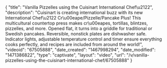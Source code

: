 {
    "title": "Vanilla Pizzelles using the Cuisinart International Chef\u2122",
    "description": "Cuisinart is creating international buzz with its new International Chef\u2122 Cr\u00eape\/Pizzelle\/Pancake Plus! This multicultural countertop press makes cr\u00eapes, tortillas, blintzes, pizzelles, and more. Opened flat, it turns into a griddle for traditional or Swedish pancakes. Reversible, nonstick plates are dishwasher safe. Indicator lights, adjustable temperature control and timer ensure everything cooks perfectly, and recipes are included from around the world!",
    "videoid": "67505888",
    "date_created": "1467998294",
    "date_modified": "1471386822",
    "type": "captivate",
    "layout": "video",
    "url": "\/v\/vanilla-pizzelles-using-the-cuisinart-international-chef\/67505888"
}
